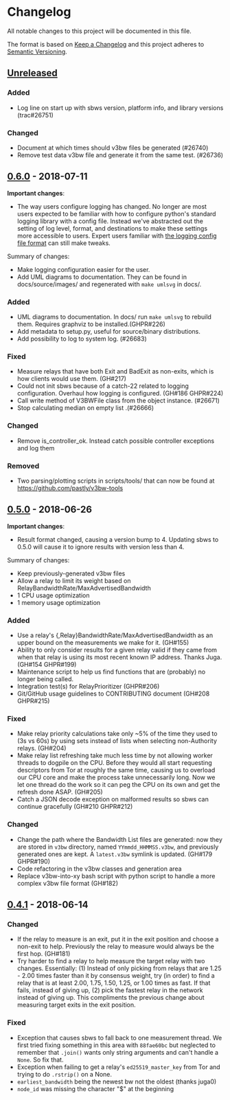 # Changelog

All notable changes to this project will be documented in this file.

The format is based on [Keep a Changelog](http://keepachangelog.com/en/1.0.0/)
and this project adheres to [Semantic Versioning](http://semver.org/spec/v2.0.0.html).

## [Unreleased]

### Added

- Log line on start up with sbws version, platform info, and library versions
(trac#26751)

### Changed

- Document at which times should v3bw files be generated (#26740)
- Remove test data v3bw file and generate it from the same test. (#26736)

## [0.6.0] - 2018-07-11

**Important changes**:

- The way users configure logging has changed. No longer are most users
  expected to be familiar with how to configure python's standard logging
library with a config file. Instead we've abstracted out the setting of log
level, format, and destinations to make these settings more accessible to
users. Expert users familiar with [the logging config file format][logconffmt]
can still make tweaks.

Summary of changes:

- Make logging configuration easier for the user.
- Add UML diagrams to documentation. They can be found in docs/source/images/
  and regenerated with `make umlsvg` in docs/.

[logconffmt]: https://docs.python.org/3/library/logging.config.html#logging-config-fileformat

### Added

- UML diagrams to documentation. In docs/ run `make umlsvg` to rebuild them.
  Requires graphviz to be installed.(GHPR#226)
- Add metadata to setup.py, useful for source/binary distributions.
- Add possibility to log to system log. (#26683)

### Fixed

- Measure relays that have both Exit and BadExit as non-exits, which is how
  clients would use them. (GH#217)
- Could not init sbws because of a catch-22 related to logging configuration.
  Overhaul how logging is configured. (GH#186 GHPR#224)
- Call write method of V3BWFile class from the object instance. (#26671)
- Stop calculating median on empty list .(#26666)

### Changed

- Remove is_controller_ok. Instead catch possible controller exceptions and 
log them

### Removed

- Two parsing/plotting scripts in scripts/tools/ that can now be found at
<https://github.com/pastly/v3bw-tools>

## [0.5.0] - 2018-06-26

**Important changes**:

- Result format changed, causing a version bump to 4. Updating sbws to 0.5.0
  will cause it to ignore results with version less than 4.

Summary of changes:

- Keep previously-generated v3bw files
- Allow a relay to limit its weight based on
  RelayBandwidthRate/MaxAdvertisedBandwidth
- 1 CPU usage optimization
- 1 memory usage optimization

### Added

- Use a relay's {,Relay}BandwidthRate/MaxAdvertisedBandwidth as an upper bound
  on the measurements we make for it. (GH#155)
- Ability to only consider results for a given relay valid if they came from
  when that relay is using its most recent known IP address. Thanks Juga.
(GH#154 GHPR#199)
- Maintenance script to help us find functions that are (probably) no longer
  being called.
- Integration test(s) for RelayPrioritizer (GHPR#206)
- Git/GitHub usage guidelines to CONTRIBUTING document (GH#208 GHPR#215)

### Fixed

- Make relay priority calculations take only ~5% of the time they used to (3s
  vs 60s) by using sets instead of lists when selecting non-Authority relays.
(GH#204)
- Make relay list refreshing take much less time by not allowing worker threads
  to dogpile on the CPU. Before they would all start requesting descriptors
from Tor at roughly the same time, causing us to overload our CPU core and make
the process take unnecessarily long. Now we let one thread do the work so it
can peg the CPU on its own and get the refresh done ASAP.
(GH#205)
- Catch a JSON decode exception on malformed results so sbws can continue
  gracefully (GH#210 GHPR#212)

### Changed

- Change the path where the Bandwidth List files are generated: now they are
  stored in `v3bw` directory, named `YYmmdd_HHMMSS.v3bw`, and previously
generated ones are kept. A `latest.v3bw` symlink is updated. (GH#179 GHPR#190)
- Code refactoring in the v3bw classes and generation area
- Replace v3bw-into-xy bash script with python script to handle a more complex
  v3bw file format (GH#182)

## [0.4.1] - 2018-06-14

### Changed

- If the relay to measure is an exit, put it in the exit position and choose a
  non-exit to help. Previously the relay to measure would always be the first
hop. (GH#181)
- Try harder to find a relay to help measure the target relay with two changes.
  Essentially: (1) Instead of only picking from relays that are 1.25 - 2.00
times faster than it by consensus weight, try (in order) to find a relay that
is at least 2.00, 1.75, 1.50, 1.25, or 1.00 times as fast. If that fails,
instead of giving up, (2) pick the fastest relay in the network instead of
giving up. This compliments the previous change about measuring target exits in
the exit position.

### Fixed

- Exception that causes sbws to fall back to one measurement thread. We first
  tried fixing something in this area with `88fae60bc` but neglected to
remember that `.join()` wants only string arguments and can't handle a `None`.
So fix that.
- Exception when failing to get a relay's `ed25519_master_key` from Tor and
  trying to do `.rstrip()` on a None.
- `earliest_bandwidth` being the newest bw not the oldest (thanks juga0)
- `node_id` was missing the character "$" at the beginning

[Unreleased]: https://github.com/pastly/simple-bw-scanner/compare/v0.6.0...master
[0.6.0]: https://github.com/pastly/simple-bw-scanner/compare/v0.5.0...v0.6.0
[0.5.0]: https://github.com/pastly/simple-bw-scanner/compare/v0.4.1...v0.5.0
[0.4.1]: https://github.com/pastly/simple-bw-scanner/compare/v0.4.0...v0.4.1
